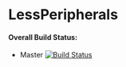 # LessPeripherals

#### Overall Build Status:

* Master [![Build Status](https://travis-ci.org/thejonathanr/LessPeripherals.svg?branch=master)](https://travis-ci.org/thejonathanr/LessPeripherals)
